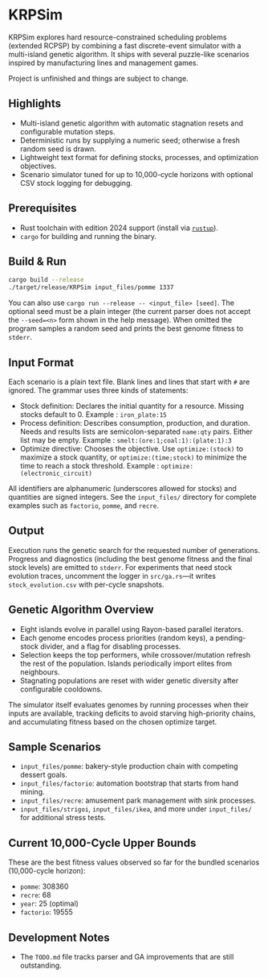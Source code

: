 # KRPSim

KRPSim explores hard resource-constrained scheduling problems (extended RCPSP) by combining a fast discrete-event simulator with a multi-island genetic algorithm. It ships with several puzzle-like scenarios inspired by manufacturing lines and management games.

Project is unfinished and things are subject to change.

## Highlights

-   Multi-island genetic algorithm with automatic stagnation resets and configurable mutation steps.
-   Deterministic runs by supplying a numeric seed; otherwise a fresh random seed is drawn.
-   Lightweight text format for defining stocks, processes, and optimization objectives.
-   Scenario simulator tuned for up to 10,000-cycle horizons with optional CSV stock logging for debugging.

## Prerequisites

-   Rust toolchain with edition 2024 support (install via [`rustup`](https://rustup.rs)).
-   `cargo` for building and running the binary.

## Build & Run

```bash
cargo build --release
./target/release/KRPSim input_files/pomme 1337
```

You can also use `cargo run --release -- <input_file> [seed]`. The optional seed must be a plain integer (the current parser does not accept the `--seed=<n>` form shown in the help message). When omitted the program samples a random seed and prints the best genome fitness to `stderr`.

## Input Format

Each scenario is a plain text file. Blank lines and lines that start with `#` are ignored. The grammar uses three kinds of statements:

-   Stock definition: Declares the initial quantity for a resource. Missing stocks default to 0. Example : `iron_plate:15`
-   Process definition: Describes consumption, production, and duration. Needs and results lists are semicolon-separated `name:qty` pairs. Either list may be empty. Example : `smelt:(ore:1;coal:1):(plate:1):3`
-   Optimize directive: Chooses the objective. Use `optimize:(stock)` to maximize a stock quantity, or `optimize:(time;stock)` to minimize the time to reach a stock threshold. Example : `optimize:(electronic_circuit)`

All identifiers are alphanumeric (underscores allowed for stocks) and quantities are signed integers. See the `input_files/` directory for complete examples such as `factorio`, `pomme`, and `recre`.

## Output

Execution runs the genetic search for the requested number of generations. Progress and diagnostics (including the best genome fitness and the final stock levels) are emitted to `stderr`. For experiments that need stock evolution traces, uncomment the logger in `src/ga.rs`—it writes `stock_evolution.csv` with per-cycle snapshots.

## Genetic Algorithm Overview

-   Eight islands evolve in parallel using Rayon-based parallel iterators.
-   Each genome encodes process priorities (random keys), a pending-stock divider, and a flag for disabling processes.
-   Selection keeps the top performers, while crossover/mutation refresh the rest of the population. Islands periodically import elites from neighbours.
-   Stagnating populations are reset with wider genetic diversity after configurable cooldowns.

The simulator itself evaluates genomes by running processes when their inputs are available, tracking deficits to avoid starving high-priority chains, and accumulating fitness based on the chosen optimize target.

## Sample Scenarios

-   `input_files/pomme`: bakery-style production chain with competing dessert goals.
-   `input_files/factorio`: automation bootstrap that starts from hand mining.
-   `input_files/recre`: amusement park management with sink processes.
-   `input_files/strigoi`, `input_files/ikea`, and more under `input_files/` for additional stress tests.

## Current 10,000-Cycle Upper Bounds

These are the best fitness values observed so far for the bundled scenarios (10,000-cycle horizon):

-   `pomme`: 308360
-   `recre`: 68
-   `year`: 25 (optimal)
-   `factorio`: 19555

## Development Notes

-   The `TODO.md` file tracks parser and GA improvements that are still outstanding.
